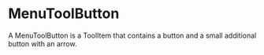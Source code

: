 # MenuToolButton

A MenuToolButton is a ToolItem that contains a button and a small additional button with an arrow.
